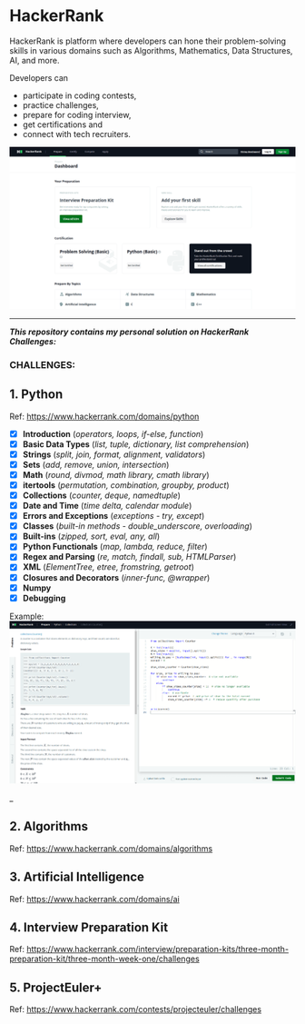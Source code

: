 # HackerRank

HackerRank is platform where developers can hone their problem-solving skills in various domains such as Algorithms, Mathematics, Data Structures, AI, and more. 

Developers can 
- participate in coding contests, 
- practice challenges, 
- prepare for coding interview, 
- get certifications and 
- connect with tech recruiters.

![hackerrank website](./hkr.png)
___

**_This repository contains my personal solution on HackerRank Challenges:_**

### CHALLENGES:

## 1. Python
Ref: https://www.hackerrank.com/domains/python

- [x] **Introduction** (_operators, loops, if-else, function_)
- [x] **Basic Data Types** (_list, tuple, dictionary, list comprehension_)
- [x] **Strings** (_split, join, format, alignment, validators_)
- [x] **Sets** (_add, remove, union, intersection_)
- [x] **Math** (_round, divmod, math library, cmath library_)
- [x] **itertools** (_permutation, combination, groupby, product_)
- [x] **Collections** (_counter, deque, namedtuple_)
- [x] **Date and Time** (_time delta, calendar module_)
- [x] **Errors and Exceptions** (_exceptions - try, except_)
- [x] **Classes** (_built-in methods - double_underscore, overloading_)
- [x] **Built-ins** (_zipped, sort, eval, any, all_)
- [x] **Python Functionals** (_map, lambda, reduce, filter_)
- [x] **Regex and Parsing** (_re, match, findall, sub, HTMLParser_)
- [x] **XML** (_ElementTree, etree, fromstring, getroot_)
- [x] **Closures and Decorators** (_inner-func, @wrapper_)
- [x] **Numpy**
- [x] **Debugging**

Example:
![hackerrank python challenge](./hkr_py.png)

_

## 2. Algorithms
Ref: https://www.hackerrank.com/domains/algorithms

## 3. Artificial Intelligence
Ref: https://www.hackerrank.com/domains/ai

## 4. Interview Preparation Kit
Ref: https://www.hackerrank.com/interview/preparation-kits/three-month-preparation-kit/three-month-week-one/challenges


## 5. ProjectEuler+
Ref: https://www.hackerrank.com/contests/projecteuler/challenges



